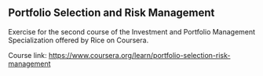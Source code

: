 ## Portfolio Selection and Risk Management

Exercise for the second course of the Investment and Portfolio Management Specialization offered by Rice on Coursera.

Course link: https://www.coursera.org/learn/portfolio-selection-risk-management
